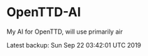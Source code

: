 # OpenTTD-AI
My AI for OpenTTD, will use primarily air

Latest backup: Sun Sep 22 03:42:01 UTC 2019
